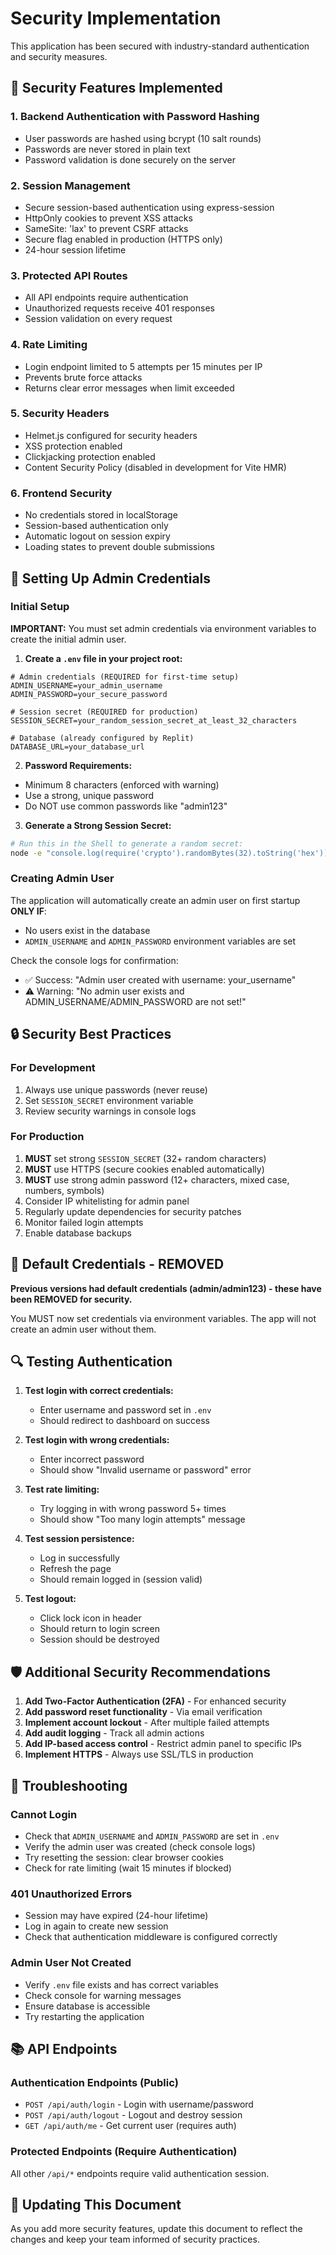 # Security Implementation

This application has been secured with industry-standard authentication and security measures.

## 🔐 Security Features Implemented

### 1. **Backend Authentication with Password Hashing**
- User passwords are hashed using bcrypt (10 salt rounds)
- Passwords are never stored in plain text
- Password validation is done securely on the server

### 2. **Session Management**
- Secure session-based authentication using express-session
- HttpOnly cookies to prevent XSS attacks
- SameSite: 'lax' to prevent CSRF attacks
- Secure flag enabled in production (HTTPS only)
- 24-hour session lifetime

### 3. **Protected API Routes**
- All API endpoints require authentication
- Unauthorized requests receive 401 responses
- Session validation on every request

### 4. **Rate Limiting**
- Login endpoint limited to 5 attempts per 15 minutes per IP
- Prevents brute force attacks
- Returns clear error messages when limit exceeded

### 5. **Security Headers**
- Helmet.js configured for security headers
- XSS protection enabled
- Clickjacking protection enabled
- Content Security Policy (disabled in development for Vite HMR)

### 6. **Frontend Security**
- No credentials stored in localStorage
- Session-based authentication only
- Automatic logout on session expiry
- Loading states to prevent double submissions

## 🚀 Setting Up Admin Credentials

### Initial Setup

**IMPORTANT:** You must set admin credentials via environment variables to create the initial admin user.

1. **Create a `.env` file in your project root:**

```env
# Admin credentials (REQUIRED for first-time setup)
ADMIN_USERNAME=your_admin_username
ADMIN_PASSWORD=your_secure_password

# Session secret (REQUIRED for production)
SESSION_SECRET=your_random_session_secret_at_least_32_characters

# Database (already configured by Replit)
DATABASE_URL=your_database_url
```

2. **Password Requirements:**
- Minimum 8 characters (enforced with warning)
- Use a strong, unique password
- Do NOT use common passwords like "admin123"

3. **Generate a Strong Session Secret:**
```bash
# Run this in the Shell to generate a random secret:
node -e "console.log(require('crypto').randomBytes(32).toString('hex'))"
```

### Creating Admin User

The application will automatically create an admin user on first startup **ONLY IF**:
- No users exist in the database
- `ADMIN_USERNAME` and `ADMIN_PASSWORD` environment variables are set

Check the console logs for confirmation:
- ✅ Success: "Admin user created with username: your_username"
- ⚠️ Warning: "No admin user exists and ADMIN_USERNAME/ADMIN_PASSWORD are not set!"

## 🔒 Security Best Practices

### For Development
1. Always use unique passwords (never reuse)
2. Set `SESSION_SECRET` environment variable
3. Review security warnings in console logs

### For Production
1. **MUST** set strong `SESSION_SECRET` (32+ random characters)
2. **MUST** use HTTPS (secure cookies enabled automatically)
3. **MUST** use strong admin password (12+ characters, mixed case, numbers, symbols)
4. Consider IP whitelisting for admin panel
5. Regularly update dependencies for security patches
6. Monitor failed login attempts
7. Enable database backups

## 📝 Default Credentials - REMOVED

**Previous versions had default credentials (admin/admin123) - these have been REMOVED for security.**

You MUST now set credentials via environment variables. The app will not create an admin user without them.

## 🔍 Testing Authentication

1. **Test login with correct credentials:**
   - Enter username and password set in `.env`
   - Should redirect to dashboard on success

2. **Test login with wrong credentials:**
   - Enter incorrect password
   - Should show "Invalid username or password" error

3. **Test rate limiting:**
   - Try logging in with wrong password 5+ times
   - Should show "Too many login attempts" message

4. **Test session persistence:**
   - Log in successfully
   - Refresh the page
   - Should remain logged in (session valid)

5. **Test logout:**
   - Click lock icon in header
   - Should return to login screen
   - Session should be destroyed

## 🛡️ Additional Security Recommendations

1. **Add Two-Factor Authentication (2FA)** - For enhanced security
2. **Add password reset functionality** - Via email verification
3. **Implement account lockout** - After multiple failed attempts
4. **Add audit logging** - Track all admin actions
5. **Add IP-based access control** - Restrict admin panel to specific IPs
6. **Implement HTTPS** - Always use SSL/TLS in production

## 🐛 Troubleshooting

### Cannot Login
- Check that `ADMIN_USERNAME` and `ADMIN_PASSWORD` are set in `.env`
- Verify the admin user was created (check console logs)
- Try resetting the session: clear browser cookies
- Check for rate limiting (wait 15 minutes if blocked)

### 401 Unauthorized Errors
- Session may have expired (24-hour lifetime)
- Log in again to create new session
- Check that authentication middleware is configured correctly

### Admin User Not Created
- Verify `.env` file exists and has correct variables
- Check console for warning messages
- Ensure database is accessible
- Try restarting the application

## 📚 API Endpoints

### Authentication Endpoints (Public)
- `POST /api/auth/login` - Login with username/password
- `POST /api/auth/logout` - Logout and destroy session
- `GET /api/auth/me` - Get current user (requires auth)

### Protected Endpoints (Require Authentication)
All other `/api/*` endpoints require valid authentication session.

## 🔄 Updating This Document

As you add more security features, update this document to reflect the changes and keep your team informed of security practices.

